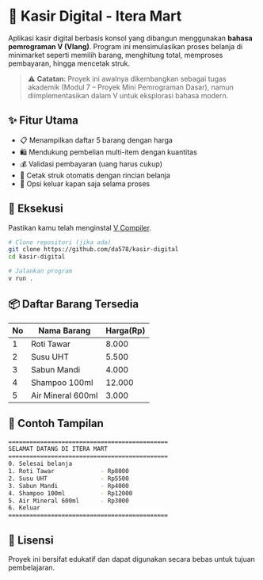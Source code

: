 # 🛒 Kasir Digital - Itera Mart

Aplikasi kasir digital berbasis konsol yang dibangun menggunakan **bahasa pemrograman V (Vlang)**. Program ini mensimulasikan proses belanja di minimarket seperti memilih barang, menghitung total, memproses pembayaran, hingga mencetak struk.

> ⚠️ **Catatan**: Proyek ini awalnya dikembangkan sebagai tugas akademik (Modul 7 – Proyek Mini Pemrograman Dasar), namun diimplementasikan dalam V untuk eksplorasi bahasa modern.

## ✨ Fitur Utama

- 📋 Menampilkan daftar 5 barang dengan harga
- 🛍️ Mendukung pembelian multi-item dengan kuantitas
- 💰 Validasi pembayaran (uang harus cukup)
- 🧾 Cetak struk otomatis dengan rincian belanja
- 🚪 Opsi keluar kapan saja selama proses

## 🧪 Eksekusi

Pastikan kamu telah menginstal [V Compiler](https://vlang.io/).

```bash
# Clone repositori (jika ada)
git clone https://github.com/da578/kasir-digital
cd kasir-digital

# Jalankan program
v run .
```

## 📦 Daftar Barang Tersedia

|No|Nama Barang|Harga(Rp)|
|---|---|---|
|1|Roti Tawar|8.000|
|2|Susu UHT|5.500|
|3|Sabun Mandi|4.000|
|4|Shampoo 100ml|12.000|
|5|Air Mineral 600ml|3.000|

## 📸 Contoh Tampilan

```bash
=============================================
SELAMAT DATANG DI ITERA MART
=============================================
0. Selesai belanja
1. Roti Tawar             - Rp8000
2. Susu UHT               - Rp5500
3. Sabun Mandi            - Rp4000
4. Shampoo 100ml          - Rp12000
5. Air Mineral 600ml      - Rp3000
6. Keluar
=============================================
```

## 📝 Lisensi

Proyek ini bersifat edukatif dan dapat digunakan secara bebas untuk tujuan pembelajaran.